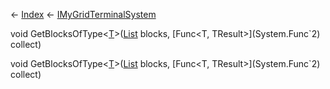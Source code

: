 ← [Index](Api-Index) ← [IMyGridTerminalSystem](Sandbox.ModAPI.Ingame.IMyGridTerminalSystem)

void GetBlocksOfType<T><[T]()>([List<T>](System.Collections.Generic.List`1) blocks, [Func<T, TResult>](System.Func`2) collect)

void GetBlocksOfType<T><[T]()>([List<T>](System.Collections.Generic.List`1) blocks, [Func<T, TResult>](System.Func`2) collect)

